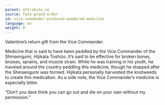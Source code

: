 ```yaml
---
parent: attribute.ce
source: fate-grand-order
id: vice-commander-produced-powdered-medicine
language: en
weight: 0
---
```


Valentine’s return gift from the Vice Commander.

Medicine that is said to have been peddled by the Vice Commander of the Shinsengumi, Hijikata Toshizo.
It’s said to be effective for broken bones, bruises, sprains, and muscle strain.
While he was training in his youth, he traveled around the country peddling this medicine, though he stopped after the Shinsengumi was formed.
Hijikata personally harvested the knotweeds to create this medication. As a side note, the Vice Commander’s medicine is especially bitter.

“Don’t you dare think you can go out and die on your own without my permission.”
